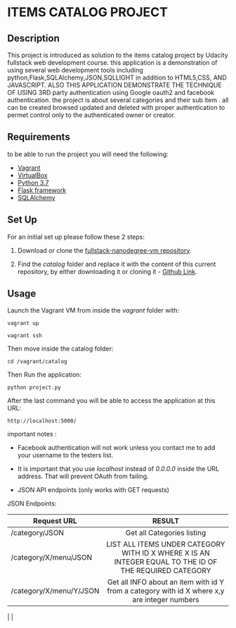 #  ITEMS CATALOG PROJECT



## Description
This project is introduced as solution to the items catalog project by Udacity fullstack web development course.
this application is a demonstration of using several web development tools including python,Flask,SQLAlchemy,JSON,SQLLIGHT in addition to HTML5,CSS, AND JAVASCRIPT.
ALSO THIS APPLICATION DEMONSTRATE THE TECHNIQUE OF USING 3RD party authentication using Google oauth2 and facebook authentication.
the project is about several categories and their sub item . all can be created browsed updated and deleted with proper authentication to permet control only to the authenticated owner or creator.



## Requirements
to be able to run the project you will need the following:
- [Vagrant](https://www.vagrantup.com/)
- [VirtualBox](https://www.virtualbox.org/)
- [Python 3.7](https://www.python.org/)
- [Flask framework](http://flask.pocoo.org/)
- [SQLAlchemy](https://www.sqlalchemy.org)


## Set Up

For an initial set up please follow these 2 steps:

1. Download or clone the [fullstack-nanodegree-vm repository](https://github.com/udacity/fullstack-nanodegree-vm).

2. Find the *catalog* folder and replace it with the content of this current repository, by either downloading it or cloning it - [Github Link](https://github.com/drmtm/ItemsCatalog).


## Usage

Launch the Vagrant VM from inside the *vagrant* folder with:

`vagrant up`

`vagrant ssh`

Then move inside the catalog folder:

`cd /vagrant/catalog`

Then Run the application:

`python project.py`

After the last command you will be able to access the application at this URL:

`http://localhost:5000/`



important notes :

* Facebook authentication will not work unless you contact me to add your username to the testers list.

* It is important that you use *localhost* instead of *0.0.0.0* inside the URL address. That will prevent OAuth from failing.

* JSON API endpoints (only works with GET requests)



JSON Endpoints:

| Request URL | RESULT |
| ------------- |:-------------:|
| /category/JSON| Get all Categories listing |
| /category/X/menu/JSON | LIST ALL ITEMS UNDER CATEGORY WITH ID X WHERE X IS AN INTEGER EQUAL TO THE ID OF THE REQUIRED CATEGORY |
| /category/X/menu/Y/JSON | Get all INFO about an item with id Y from a category with id X where x,y are integer numbers |
|
|
